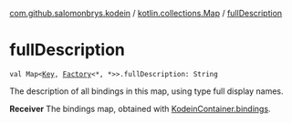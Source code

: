[com.github.salomonbrys.kodein](../index.md) / [kotlin.collections.Map](index.md) / [fullDescription](.)

# fullDescription

`val Map<`[`Key`](../-kodein/-key/index.md)`, `[`Factory`](../-factory/index.md)`<*, *>>.fullDescription: String`

The description of all bindings in this map, using type full display names.

**Receiver**
The bindings map, obtained with [KodeinContainer.bindings](../-kodein-container/bindings.md).

